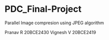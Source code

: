 # PDC_Final-Project

Parallel Image compresion using JPEG algorithm

Pranav R 20BCE2430
Vignesh V 20BCE2419
